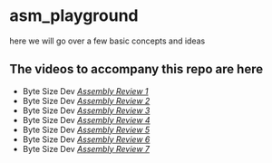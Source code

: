 # asm_playground
here we will go over a few basic concepts and ideas

## The videos to accompany this repo are here
- Byte Size Dev [*Assembly Review 1*](https://youtu.be/AdoiPTkxEOI) 
- Byte Size Dev [*Assembly Review 2*](https://youtu.be/Xctavov5-lQ)
- Byte Size Dev [*Assembly Review 3*](https://youtu.be/rUlaBFTOdnA)
- Byte Size Dev [*Assembly Review 4*](https://youtu.be/cshz2JiSE_0)
- Byte Size Dev [*Assembly Review 5*](https://youtu.be/ZfoVWGFIP-I)
- Byte Size Dev [*Assembly Review 6*](https://youtu.be/PwYT0-DTCng)
- Byte Size Dev [*Assembly Review 7*](https://youtu.be/D6Eq7TMZdbE)
